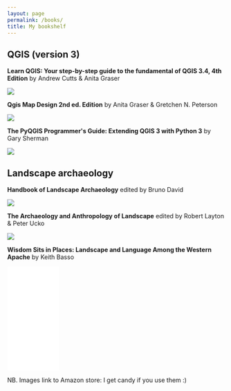 ```yaml
---
layout: page
permalink: /books/
title: My bookshelf 
---
```

## QGIS (version 3)

**Learn QGIS: Your step-by-step guide to the fundamental of QGIS 3.4, 4th Edition** by Andrew Cutts & Anita Graser 

<a target="_blank"  href="https://www.amazon.com/gp/product/1788997425/ref=as_li_tl?ie=UTF8&camp=1789&creative=9325&creativeASIN=1788997425&linkCode=as2&tag=landarch07-20&linkId=76da4cd939d6ac43d2029434c047b393"><img border="0" src="//ws-na.amazon-adsystem.com/widgets/q?_encoding=UTF8&MarketPlace=US&ASIN=1788997425&ServiceVersion=20070822&ID=AsinImage&WS=1&Format=_SL250_&tag=landarch07-20" ></a><img src="//ir-na.amazon-adsystem.com/e/ir?t=landarch07-20&l=am2&o=1&a=1788997425" width="1" height="1" border="0" alt="" style="border:none !important; margin:0px !important;" />
 
**Qgis Map Design 2nd ed. Edition** by	Anita Graser & Gretchen N. Peterson

<a target="_blank"  href="https://www.amazon.com/gp/product/0998547743/ref=as_li_tl?ie=UTF8&camp=1789&creative=9325&creativeASIN=0998547743&linkCode=as2&tag=landarch07-20&linkId=0ee36208a15c6258f6340cdc47744309"><img border="0" src="//ws-na.amazon-adsystem.com/widgets/q?_encoding=UTF8&MarketPlace=US&ASIN=0998547743&ServiceVersion=20070822&ID=AsinImage&WS=1&Format=_SL250_&tag=landarch07-20" ></a><img src="//ir-na.amazon-adsystem.com/e/ir?t=landarch07-20&l=am2&o=1&a=0998547743" width="1" height="1" border="0" alt="" style="border:none !important; margin:0px !important;" />

**The PyQGIS Programmer's Guide: Extending QGIS 3 with Python 3** by Gary Sherman

<a target="_blank"  href="https://www.amazon.com/gp/product/0998547727/ref=as_li_tl?ie=UTF8&camp=1789&creative=9325&creativeASIN=0998547727&linkCode=as2&tag=landarch07-20&linkId=5b8a2755e51b4e88a775bf7f78baa754"><img border="0" src="//ws-na.amazon-adsystem.com/widgets/q?_encoding=UTF8&MarketPlace=US&ASIN=0998547727&ServiceVersion=20070822&ID=AsinImage&WS=1&Format=_SL250_&tag=landarch07-20" ></a><img src="//ir-na.amazon-adsystem.com/e/ir?t=landarch07-20&l=am2&o=1&a=0998547727" width="1" height="1" border="0" alt="" style="border:none !important; margin:0px !important;" />
    
## Landscape archaeology

**Handbook of Landscape Archaeology** edited by Bruno David 

<a target="_blank"  href="https://www.amazon.com/gp/product/1598746162/ref=as_li_tl?ie=UTF8&camp=1789&creative=9325&creativeASIN=1598746162&linkCode=as2&tag=landarch07-20&linkId=aef99a32f08971887dc2d966ff11a455"><img border="0" src="//ws-na.amazon-adsystem.com/widgets/q?_encoding=UTF8&MarketPlace=US&ASIN=1598746162&ServiceVersion=20070822&ID=AsinImage&WS=1&Format=_SL250_&tag=landarch07-20" ></a><img src="//ir-na.amazon-adsystem.com/e/ir?t=landarch07-20&l=am2&o=1&a=1598746162" width="1" height="1" border="0" alt="" style="border:none !important; margin:0px !important;" />

**The Archaeology and Anthropology of Landscape** edited by Robert Layton & Peter Ucko  

<a target="_blank"  href="https://www.amazon.com/gp/product/0415514967/ref=as_li_tl?ie=UTF8&camp=1789&creative=9325&creativeASIN=0415514967&linkCode=as2&tag=landarch07-20&linkId=e89eddcbe3cb994be348a5cc46845a7b"><img border="0" src="//ws-na.amazon-adsystem.com/widgets/q?_encoding=UTF8&MarketPlace=US&ASIN=0415514967&ServiceVersion=20070822&ID=AsinImage&WS=1&Format=_SL250_&tag=landarch07-20" ></a><img src="//ir-na.amazon-adsystem.com/e/ir?t=landarch07-20&l=am2&o=1&a=0415514967" width="1" height="1" border="0" alt="" style="border:none !important; margin:0px !important;" />

**Wisdom Sits in Places: Landscape and Language Among the Western Apache** by Keith Basso

<iframe style="width:120px;height:240px;" marginwidth="0" marginheight="0" scrolling="no" frameborder="0" src="//ws-na.amazon-adsystem.com/widgets/q?ServiceVersion=20070822&OneJS=1&Operation=GetAdHtml&MarketPlace=US&source=ac&ref=tf_til&ad_type=product_link&tracking_id=landarch07-20&marketplace=amazon&region=US&placement=0826317243&asins=0826317243&linkId=cee06db43a178b258d28184198b39a63&show_border=false&link_opens_in_new_window=false&price_color=333333&title_color=0066c0&bg_color=ffffff">
    </iframe>
    
    
 NB. Images link to Amazon store: I get candy if you use them :)
